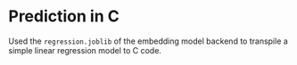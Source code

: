 # Prediction in C

Used the `regression.joblib` of the embedding model backend to transpile a simple linear regression model to C code.